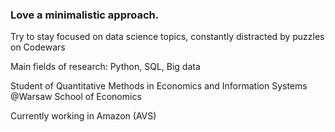 ### Love a minimalistic approach.

Try to stay focused on data science topics, constantly distracted by puzzles on Codewars

Main fields of research: Python, SQL, Big data

Student of Quantitative Methods in Economics and Information Systems @Warsaw School of Economics

Currently working in Amazon (AVS) 
